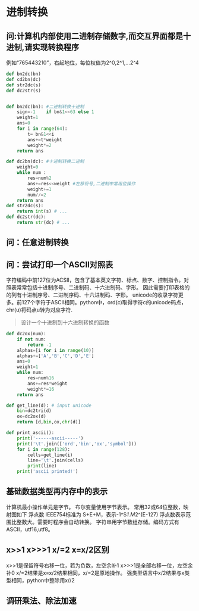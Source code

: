 # 进制转换
## 问:计算机内部使用二进制存储数字,而交互界面都是十进制,请实现转换程序
例如“765443210”，右起地位，每位权值为2^0,2^1,...2^4
```python
def bn2dc(bn)
def cd2bn(dc)
def str2dc(s)
def dc2str(s)


def bn2dc(bn): #二进制转换十进制
    sign=-1    if bn&1<<63 else 1
    weight=1
    ans=0
    for i in range(64):
        t= bn&1<<i
        ans+=t*weight
        weight*=2
    return ans

def dc2bn(dc): #十进制转换二进制
    weight=0
    while num :
        res=num%2
        ans+=res<<weight #左移符号,二进制中常用位操作
        weight+=1
        num//=2
    return ans
def str2dc(s):
    return int(s) # ...
def dc2str(dc):
    return str(dc) # ...

```

## 问：任意进制转换
## 问：尝试打印一个ASCII对照表
字符编码中前127位为ACSII，包含了基本英文字符、标点、数字、控制指令。对照表常常包括十进制序号、二进制码、十六进制码、字形。
因此需要打印表格的的列有十进制序号、二进制序码、十六进制码、字形。
unicode的收录字符更多。前127个字符于ASCII相同。python中，ord(c)取得字符c的unicode码点，chr(u)将码点u转为对应字符.
>设计一个十进制到十六进制转换的函数
```python
def dc2ox(num):
    if not num:
        return -1
    alphas=[i for i in range(10)]
    alphas+=['A','B','C','D','E']
    ans=0
    weight=1
    while num:
        res=num%16
        ans+=res*weight
        weight*=16
    return ans
```
```python
def get_line(d): # input unicode
    bin=dc2tri(d)
    ox=dc2ox(d)
    return [d,bin,ox,chr(d)]

def print_ascii():
    print('------ascii-----')
    print('\t'.join(['ord','bin','ox','symbol']))
    for i in range(128):
        cells=get_line(i)
        line='\t'.join(cells)
        print(line)
    print('ascii printed!')

```
## 基础数据类型再内存中的表示
计算机最小操作单元是字节。
布尔变量使用字节表示。
常用32或64位整数，映射图如下
浮点数 IEEE754标准为 S+E+M，表示-1^S*1.M*2^(E-127)
浮点数表示范围比整数大。需要时程序会自动转换。
字符串用字节数组存储。编码方式有ASCII，utf16,utf8。

## x>>1 x>>>1 x/=2 x=x/2区别
x>>1是保留符号右移一位，若为负数，左空余补1
x>>>1是全部右移一位，左空余补0
x/=2结果是x=x/2结果相同，x/=2是原地操作。
强类型语言中x/2结果与x类型相同，python中整除用x//2

## 调研乘法、除法加速